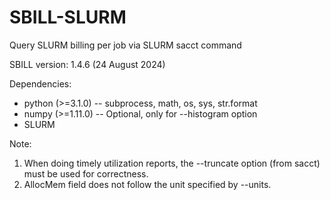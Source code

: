 # SBILL-SLURM
Query SLURM billing per job via SLURM sacct command

SBILL version:
1.4.6 (24 August 2024)

Dependencies:
+ python (>=3.1.0)  -- subprocess, math, os, sys, str.format
+ numpy  (>=1.11.0) -- Optional, only for --histogram option
+ SLURM

Note:
1. When doing timely utilization reports, the --truncate option (from sacct) must be used for correctness.
2. AllocMem field does not follow the unit specified by --units. 

